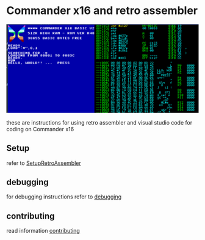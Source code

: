 # Commander x16 and retro assembler

![screenshot](debugging/images/screenshot.png)

these are instructions for using retro assembler and visual studio code for coding on Commander x16

## Setup

refer to [SetupRetroAssembler](SetupRetroAssembler.md)

## debugging

for debugging instructions refer to [debugging](debugging\Debugger.md)

## contributing 

read information [contributing](CONTRIBUTING.md)
